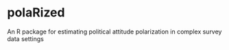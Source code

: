 # polaRized
An R package for estimating political attitude polarization in complex survey data settings
